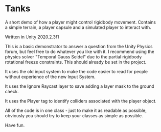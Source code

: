 # Tanks
A short demo of how a player might control rigidbody movement. Contains a simple terrain, a player capsule and a simulated player to interact with.

Written in Unity 2020.2.3f1
 
This is a basic demonstrator to answer a question from the Unity Physics forum, but feel free to do whatever you like with it. I recommend using the physics solver "Temporal Gauss Seidel" due to the partial rigidbody rotational freeze constraints. This should already be set in the project.

It uses the old input system to make the code easier to read for people without experience of the new Input System.

It uses the Ignore Raycast layer to save adding a layer mask to the ground check.

It uses the Player tag to identify colliders associated with the player object.

All of the code is in one class - just to make it as readable as possible, obviously you should try to keep your classes as simple as possible.

Have fun.
